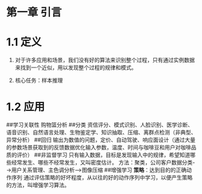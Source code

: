 # 第一章 引言

# 1.1 定义 

1. 对于许多应用和场景，我们没有好的算法来识别整个过程，只有通过实例数据来找到一个近似，用以发现整个过程的规律和模式。

2. 核心任务：样本推理

# 1.2 应用
##学习关联性
    购物篮分析
##分类
    资信评分、模式识别、人脸识别、医学诊断、语音识别、自然语言处理、生物鉴定学、知识抽取、压缩、离群点检测（非典型、异常分析）
##回归
    输出为数值的问题，定价、自动驾驶、响应面设计（通过大量的参数场景获取到的反馈数据优化输入参数，温度、时间与咖啡豆和用户对咖啡品质的评价）
##非监督学习
    只有输入数据，目标是发现输入中的规律，希望知道哪些经常发生、哪些不经常发生，又叫密度估计。
    方法：聚类，公司客户数据分类-->用户关系管理、主色调分析-->图像压缩
##增强学习
    **策略**：达到目的的正确动作序列
    通过评估策略的好坏程度，从以往的好的动作序列中学习，以便产生策略的方法，叫增强学习算法。

